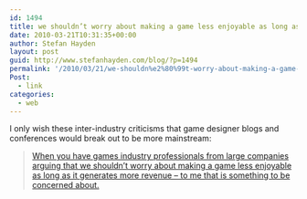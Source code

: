```yaml
---
id: 1494
title: we shouldn’t worry about making a game less enjoyable as long as it generates more revenue
date: 2010-03-21T10:31:35+00:00
author: Stefan Hayden
layout: post
guid: http://www.stefanhayden.com/blog/?p=1494
permalink: '/2010/03/21/we-shouldn%e2%80%99t-worry-about-making-a-game-less-enjoyable-as-long-as-it-generates-more-revenue/'
Post:
  - link
categories:
  - web
---
```

I only wish these inter-industry criticisms that game designer blogs and conferences would break out to be more mainstream:

<blockquote><a href="http://www.designer-notes.com/?p=195">When you have games industry professionals from large companies arguing that we shouldn’t worry about making a game less enjoyable as long as it generates more revenue – to me that is something to be concerned about.</a></blockquote>

